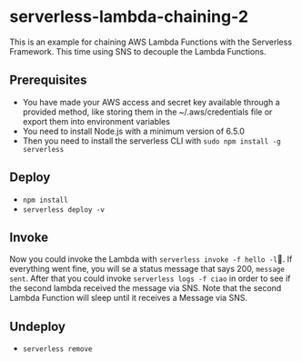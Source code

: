 # serverless-lambda-chaining-2

This is an example for chaining AWS Lambda Functions with the Serverless Framework. This time using SNS to decouple the Lambda Functions.


## Prerequisites

* You have made your AWS access and secret key available through a provided method, like storing them in the ~/.aws/credentials file or export them into environment variables
* You need to install Node.js with a minimum version of 6.5.0 
* Then you need to install the serverless CLI with `sudo npm install -g serverless`


## Deploy

* `npm install`
* `serverless deploy -v`


## Invoke

Now you could invoke the Lambda with `serverless invoke -f hello -l`. If everything went fine, you will se a status message that says 200, `message sent`. After that you could invoke `serverless logs -f ciao` in order to see if the second lambda received the message via SNS. Note that the second Lambda Function will sleep until it receives a Message via SNS.


## Undeploy

* `serverless remove`
